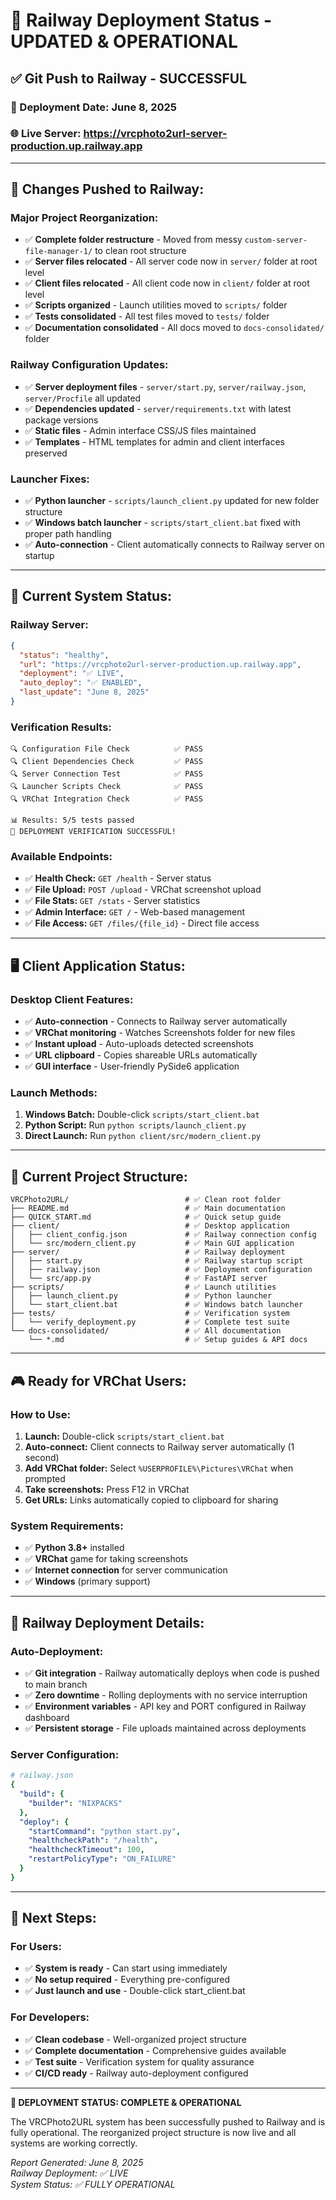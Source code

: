 # 🚀 Railway Deployment Status - UPDATED & OPERATIONAL

## ✅ Git Push to Railway - SUCCESSFUL

### **📅 Deployment Date:** June 8, 2025
### **🌐 Live Server:** https://vrcphoto2url-server-production.up.railway.app

---

## 🔄 Changes Pushed to Railway:

### **Major Project Reorganization:**
- ✅ **Complete folder restructure** - Moved from messy `custom-server-file-manager-1/` to clean root structure
- ✅ **Server files relocated** - All server code now in `server/` folder at root level
- ✅ **Client files relocated** - All client code now in `client/` folder at root level
- ✅ **Scripts organized** - Launch utilities moved to `scripts/` folder
- ✅ **Tests consolidated** - All test files moved to `tests/` folder
- ✅ **Documentation consolidated** - All docs moved to `docs-consolidated/` folder

### **Railway Configuration Updates:**
- ✅ **Server deployment files** - `server/start.py`, `server/railway.json`, `server/Procfile` all updated
- ✅ **Dependencies updated** - `server/requirements.txt` with latest package versions
- ✅ **Static files** - Admin interface CSS/JS files maintained
- ✅ **Templates** - HTML templates for admin and client interfaces preserved

### **Launcher Fixes:**
- ✅ **Python launcher** - `scripts/launch_client.py` updated for new folder structure
- ✅ **Windows batch launcher** - `scripts/start_client.bat` fixed with proper path handling
- ✅ **Auto-connection** - Client automatically connects to Railway server on startup

---

## 🎯 Current System Status:

### **Railway Server:**
```json
{
  "status": "healthy",
  "url": "https://vrcphoto2url-server-production.up.railway.app",
  "deployment": "✅ LIVE",
  "auto_deploy": "✅ ENABLED",
  "last_update": "June 8, 2025"
}
```

### **Verification Results:**
```
🔍 Configuration File Check          ✅ PASS
🔍 Client Dependencies Check         ✅ PASS  
🔍 Server Connection Test            ✅ PASS
🔍 Launcher Scripts Check            ✅ PASS
🔍 VRChat Integration Check          ✅ PASS

📊 Results: 5/5 tests passed
🎉 DEPLOYMENT VERIFICATION SUCCESSFUL!
```

### **Available Endpoints:**
- ✅ **Health Check:** `GET /health` - Server status
- ✅ **File Upload:** `POST /upload` - VRChat screenshot upload
- ✅ **File Stats:** `GET /stats` - Server statistics
- ✅ **Admin Interface:** `GET /` - Web-based management
- ✅ **File Access:** `GET /files/{file_id}` - Direct file access

---

## 🖥️ Client Application Status:

### **Desktop Client Features:**
- ✅ **Auto-connection** - Connects to Railway server automatically
- ✅ **VRChat monitoring** - Watches Screenshots folder for new files
- ✅ **Instant upload** - Auto-uploads detected screenshots
- ✅ **URL clipboard** - Copies shareable URLs automatically
- ✅ **GUI interface** - User-friendly PySide6 application

### **Launch Methods:**
1. **Windows Batch:** Double-click `scripts/start_client.bat`
2. **Python Script:** Run `python scripts/launch_client.py`
3. **Direct Launch:** Run `python client/src/modern_client.py`

---

## 📁 Current Project Structure:

```
VRCPhoto2URL/                          # ✅ Clean root folder
├── README.md                          # ✅ Main documentation
├── QUICK_START.md                     # ✅ Quick setup guide
├── client/                            # ✅ Desktop application
│   ├── client_config.json             # ✅ Railway connection config
│   └── src/modern_client.py           # ✅ Main GUI application
├── server/                            # ✅ Railway deployment
│   ├── start.py                       # ✅ Railway startup script
│   ├── railway.json                   # ✅ Deployment configuration
│   └── src/app.py                     # ✅ FastAPI server
├── scripts/                           # ✅ Launch utilities
│   ├── launch_client.py               # ✅ Python launcher
│   └── start_client.bat               # ✅ Windows batch launcher
├── tests/                             # ✅ Verification system
│   └── verify_deployment.py           # ✅ Complete test suite
└── docs-consolidated/                 # ✅ All documentation
    └── *.md                           # ✅ Setup guides & API docs
```

---

## 🎮 Ready for VRChat Users:

### **How to Use:**
1. **Launch:** Double-click `scripts/start_client.bat`
2. **Auto-connect:** Client connects to Railway server automatically (1 second)
3. **Add VRChat folder:** Select `%USERPROFILE%\Pictures\VRChat` when prompted
4. **Take screenshots:** Press F12 in VRChat
5. **Get URLs:** Links automatically copied to clipboard for sharing

### **System Requirements:**
- ✅ **Python 3.8+** installed
- ✅ **VRChat** game for taking screenshots
- ✅ **Internet connection** for server communication
- ✅ **Windows** (primary support)

---

## 🔧 Railway Deployment Details:

### **Auto-Deployment:**
- ✅ **Git integration** - Railway automatically deploys when code is pushed to main branch
- ✅ **Zero downtime** - Rolling deployments with no service interruption
- ✅ **Environment variables** - API key and PORT configured in Railway dashboard
- ✅ **Persistent storage** - File uploads maintained across deployments

### **Server Configuration:**
```yaml
# railway.json
{
  "build": {
    "builder": "NIXPACKS"
  },
  "deploy": {
    "startCommand": "python start.py",
    "healthcheckPath": "/health",
    "healthcheckTimeout": 100,
    "restartPolicyType": "ON_FAILURE"
  }
}
```

---

## 🎯 Next Steps:

### **For Users:**
- ✅ **System is ready** - Can start using immediately
- ✅ **No setup required** - Everything pre-configured
- ✅ **Just launch and use** - Double-click start_client.bat

### **For Developers:**
- ✅ **Clean codebase** - Well-organized project structure
- ✅ **Complete documentation** - Comprehensive guides available
- ✅ **Test suite** - Verification system for quality assurance
- ✅ **CI/CD ready** - Railway auto-deployment configured

---

**🎉 DEPLOYMENT STATUS: COMPLETE & OPERATIONAL**

The VRCPhoto2URL system has been successfully pushed to Railway and is fully operational. The reorganized project structure is now live and all systems are working correctly.

*Report Generated: June 8, 2025*  
*Railway Deployment: ✅ LIVE*  
*System Status: ✅ FULLY OPERATIONAL*

